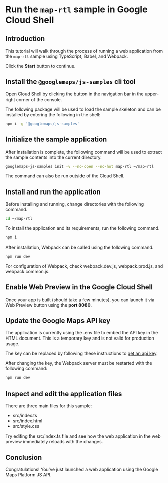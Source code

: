 # Run the `map-rtl` sample in Google Cloud Shell

<walkthrough-tutorial-duration duration="10"/>

## Introduction

This tutorial will walk through the process of running a web application from
the `map-rtl` sample using TypeScript, Babel, and Webpack.

Click the **Start** button to continue.

## Install the `@googlemaps/js-samples` cli tool

Open Cloud Shell by clicking the
<walkthrough-cloud-shell-icon></walkthrough-cloud-shell-icon> button in the
navigation bar in the upper-right corner of the console.

The following package will be used to load the sample skeleton and can be
installed by entering the following in the shell:

```bash
npm i -g '@googlemaps/js-samples'
```

## Initialize the sample application

After installation is complete, the following command will be used to extract
the sample contents into the current directory.

```bash
googlemaps-js-samples init -v --no-open --no-hot map-rtl ~/map-rtl
```

The command can also be run outside of the Cloud Shell.

## Install and run the application

Before installing and running, change directories with the following command.

```bash
cd ~/map-rtl
```

To install the application and its requirements, run the following command.

```bash
npm i
```

After installation, Webpack can be called using the following command.

```bash
npm run dev
```

For configuration of Webpack, check
<walkthrough-editor-open-file filePath="map-rtl/webpack.dev.js">webpack.dev.js</walkthrough-editor-open-file>,
<walkthrough-editor-open-file filePath="map-rtl/webpack.prod.js">webpack.prod.js</walkthrough-editor-open-file>,
and
<walkthrough-editor-open-file filePath="map-rtl/webpack.common.js">webpack.common.js</walkthrough-editor-open-file>.

## Enable Web Preview in the Google Cloud Shell

Once your app is built (should take a few minutes), you can launch it via
<walkthrough-spotlight-pointer target="cloudshell" spotlightId="devshell-web-preview-button">Web
Preview button</walkthrough-spotlight-pointer> using the **port 8080**.

## Update the Google Maps API key

The application is currently using the
<walkthrough-editor-open-file filePath="map-rtl/.env">.env</walkthrough-editor-open-file>
file to embed the API key in the HTML document. This is a temporary key and is
not valid for production usage.

The key can be replaced by following these instructions to
[get an api key](https://developers.google.com/maps/documentation/javascript/get-api-key).

After changing the key, the Webpack server must be restarted with the following
command:

```bash
npm run dev
```

## Inspect and edit the application files

There are three main files for this sample:

*   <walkthrough-editor-open-file filePath="map-rtl/src/index.ts">src/index.ts</walkthrough-editor-open-file>
*   <walkthrough-editor-open-file filePath="map-rtl/src/index.html">src/index.html</walkthrough-editor-open-file>
*   <walkthrough-editor-open-file filePath="map-rtl/src/style.css">src/style.css</walkthrough-editor-open-file>

Try editing the <walkthrough-editor-open-file filePath="map-rtl/src/index.ts">src/index.ts</walkthrough-editor-open-file> file and see how the web application in the web preview immediately reloads with the changes.

## Conclusion

<walkthrough-conclusion-trophy></walkthrough-conclusion-trophy>

Congratulations! You've just launched a web application using the Google Maps
Platform JS API.
